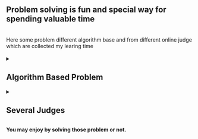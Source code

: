 <h2> Problem solving is fun and special way for spending valuable time</h2>
</br>
Here some problem different algorithm base and from different online judge which are collected my learing time
</br>
</br>
<details>
    <summary><h2>Algorithm Based Problem</h2></summary>
    <h4><a href="https://github.com/Mestu-Paul/MyProgramming/blob/master/algorithm/BFS_and_DFS">BFS and DFS</a></h4>
    <h4><a href="https://github.com/Mestu-Paul/MyProgramming/blob/master/algorithm/Binary_Search">Binary Search</a></h4>
    <h4><a href="https://github.com/Mestu-Paul/MyProgramming/blob/master/algorithm/DP">Dynamic Programming</a></h4>
    <h4><a href="https://github.com/Mestu-Paul/MyProgramming/blob/master/algorithm/Floyd-Warshall">Floyd Warshall</a></h4>
    <h4><a href="https://github.com/Mestu-Paul/MyProgramming/blob/master/algorithm/Interval">Interval</a></h4>
    <h4><a href="https://github.com/Mestu-Paul/MyProgramming/blob/master/algorithm/Lowest-Common-Ancestor(LCA)">Lowest Common Ancestor(LCA)</a></h4>
    <h4><a href="https://github.com/Mestu-Paul/MyProgramming/blob/master/algorithm/Minimum-spanning-tree(MST)">Minimum Spanning Tree(MST)</a></h4>
    <h4><a href="https://github.com/Mestu-Paul/MyProgramming/blob/master/algorithm/Segment-tree">Segment Tree</a></h4>
    <h4><a href="https://github.com/Mestu-Paul/MyProgramming/blob/master/algorithm/Sparse_table_OR_RMQ">Sparse table or RMQ</a></h4>
    <h4><a href="https://github.com/Mestu-Paul/MyProgramming/blob/master/algorithm/Trie">Trie</a></h4>

</details>
<details>
    <summary><h2>Several Judges</h2></summary>
    <h4><a href="https://github.com/Mestu-Paul/MyProgramming/blob/master/CSES">CSES judge's problem</a></h4>
    <h4><a href="https://github.com/Mestu-Paul/MyProgramming/blob/master/LeetCode">LeetCode judge's problem</a></h4>
    <h4><a href="https://github.com/Mestu-Paul/MyProgramming/blob/master/LightOj">LightOj judge's problem</a></h4>
    <h4><a href="https://github.com/Mestu-Paul/MyProgramming/blob/master/oj.uz">oj.uz judge's problem</a></h4>
    <h4><a href="https://github.com/Mestu-Paul/MyProgramming/blob/master/Spoj">Spoj judge's problem</a></h4>
    <h4><a href="https://github.com/Mestu-Paul/MyProgramming/blob/master/Toph">Toph judge's problem</a></h4>
</details>

<b>You may enjoy by solving those problem or not.</b>